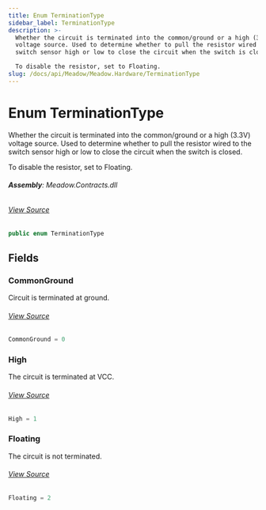 ```yaml
---
title: Enum TerminationType
sidebar_label: TerminationType
description: >-
  Whether the circuit is terminated into the common/ground or a high (3.3V)
  voltage source. Used to determine whether to pull the resistor wired to the
  switch sensor high or low to close the circuit when the switch is closed.

  To disable the resistor, set to Floating.
slug: /docs/api/Meadow/Meadow.Hardware/TerminationType
---
```

# Enum TerminationType
Whether the circuit is terminated into the common/ground or a high (3.3V) voltage
source. Used to determine whether to pull the resistor wired to the switch
sensor high or low to close the circuit when the switch is closed.

To disable the resistor, set to Floating.

###### **Assembly**: Meadow.Contracts.dll
###### [View Source](https://github.com/WildernessLabs/Meadow.Contracts.git/blob/develop/Source/Meadow.Contracts/Enums/TerminationType.cs#L10)
```csharp title="Declaration"
public enum TerminationType
```
## Fields
### CommonGround
Circuit is terminated at ground.
###### [View Source](https://github.com/WildernessLabs/Meadow.Contracts.git/blob/develop/Source/Meadow.Contracts/Enums/TerminationType.cs#L15)
```csharp title="Declaration"
CommonGround = 0
```
### High
The circuit is terminated at VCC.
###### [View Source](https://github.com/WildernessLabs/Meadow.Contracts.git/blob/develop/Source/Meadow.Contracts/Enums/TerminationType.cs#L19)
```csharp title="Declaration"
High = 1
```
### Floating
The circuit is not terminated.
###### [View Source](https://github.com/WildernessLabs/Meadow.Contracts.git/blob/develop/Source/Meadow.Contracts/Enums/TerminationType.cs#L23)
```csharp title="Declaration"
Floating = 2
```
